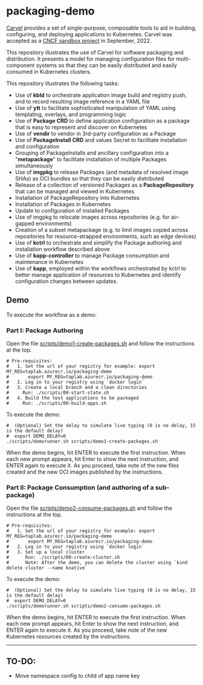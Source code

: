 # packaging-demo

[Carvel](https://carvel.dev) provides a set of single-purpose, composable tools to aid in building, configuring, and deploying applications to Kubernetes.
Carvel was accepted as a [CNCF sandbox project](https://www.cncf.io/?s=carvel) in September, 2022.

This repository illustrates the use of Carvel for software packaging and distribution.
It presents a model for managing configuration files for multi-component systems so that they can be easily distributed and easily consumed in Kubernetes clusters.

This repository illustrates the following tasks:
- Use of **kbld** to orchestrate application image build and registry push, and to record resulting image reference in a YAML file
- Use of **ytt** to facilitate sophisticated manipulation of YAML using templating, overlays, and programming logic
- Use of **Package CRD** to define application configuration as a package that is easy to represent and discover on Kubernetes
- Use of **vendir** to vendor in 3rd-party configuration as a Package
- Use of **PackageInstall CRD** and values Secret to facilitate installation and configuration
- Grouping of PackageInstalls and ancillary configuration into a "**metapackage**" to facilitate installation of multiple Packages simultaneously
- Use of **imgpkg** to release Packages (and metadata of resolved image SHAs) as  OCI bundles so that they can be easily distributed
- Release of a collection of versioned Packages as a **PackageRepository** that can be managed and viewed in Kubernetes
- Installation of PackageRepository into Kubernetes
- Installation of Packages in Kubernetes
- Update to configuration of installed Packages
- Use of imgpkg to relocate images across repositories (e.g. for air-gapped environments)
- Creation of a subset metapackage (e.g. to limit images copied across repositories for resource-strapped environments, such as edge devices)
- Use of **kctrl** to orchestrate and simplify the Package authoring and installation workflow described above
- Use of **kapp-controller** to manage Package consumption and maintenance in Kubernetes
- Use of **kapp**, employed within the workflows orchestrated by kctrl to better manage application of resources to Kubernetes and identify configuration changes between updates.

## Demo

To execute the workflow as a demo:

### Part I: Package Authoring

Open the file [scripts/demo1-create-packages.sh](scripts/demo1-create-packages.sh) and follow the instructions at the top.
```shell
# Pre-requisites:
#   1. Set the url of your registry for example: export MY_REG=taplab.azurecr.io/packaging-demo
#       export MY_REG=taplab.azurecr.io/packaging-demo
#   2. Log in to your registry using `docker login`
#   3. Create a local branch and a clean directories
#     Run: ./scripts/00-start-state.sh
#   4. Build the test applications to be packaged
#     Run: ./scripts/00-build-apps.sh
```
To execute the demo:
```shell
#  (Optional) Set the delay to simulate live typing (0 is no delay, 15 is the default delay)
#  export DEMO_DELAY=0
./scripts/demorunner.sh scripts/demo1-create-packages.sh
```

When the demo begins, hit ENTER to execute the first instruction.
When each new prompt appears, hit Enter to show the next instruction, and ENTER again to execute it.
As you proceed, take note of the new files created and the new OCI images published by the instructions.

### Part II: Package Consumption (and authoring of a sub-package)

Open the file [scripts/demo2-consume-packages.sh](scripts/demo2-consume-packages.sh) and follow the instructions at the top.

```shell
# Pre-requisites:
#   1. Set the url of your registry for example: export MY_REG=taplab.azurecr.io/packaging-demo
#       export MY_REG=taplab.azurecr.io/packaging-demo
#   2. Log in to your registry using `docker login`
#   3. Set up a local cluster
#      Run: ./scripts/00-create-cluster.sh  
#      Note: After the demo, you can delete the cluster using `kind delete cluster --name knative`
```
To execute the demo:
```shell
#  (Optional) Set the delay to simulate live typing (0 is no delay, 15 is the default delay)
#  export DEMO_DELAY=0
./scripts/demorunner.sh scripts/demo2-consume-packages.sh
```

When the demo begins, hit ENTER to execute the first instruction.
When each new prompt appears, hit Enter to show the next instruction, and ENTER again to execute it.
As you proceed, take note of the new Kubernetes resources created by the instructions.

---
## TO-DO:
- Move namespace config to child of app name key


